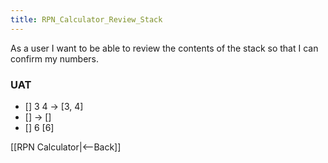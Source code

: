 ```yaml
---
title: RPN_Calculator_Review_Stack
---
```

As a user I want to be able to review the contents of the stack so that I can confirm my numbers.

### UAT
* [] 3 <enter> 4 <enter> <display> -> [3, 4]
* [] <display> -> []
* [] 6 <display> [6]

[[RPN Calculator|<--Back]]